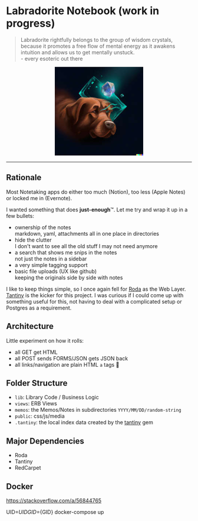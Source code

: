 # Labradorite Notebook (work in progress)

> Labradorite rightfully belongs to the group of wisdom crystals, because it promotes a free flow of mental energy as it awakens intuition and allows us to get mentally unstuck.  
> \- every esoteric out there

<div align="center">
  <p>
    <img src="https://github.com/simonneutert/labradorite-notebook/blob/development/public/labradorite.jpg?raw=true" alt="Labradorite dreamed by openai's Dall-E2: A brown labrador shooting a lazer from a blue crystal on its forehead, digital art">
  </p>
</div>

---

## Rationale

Most Notetaking apps do either too much (Notion), too less (Apple Notes) or locked me in (Evernote).

I wanted something that does **just-enough**™. Let me try and wrap it up in a few bullets:

- ownership of the notes  
  markdown, yaml, attachments all in one place in directories
- hide the clutter  
  I don't want to see all the old stuff I may not need anymore
- a search that shows me snips in the notes  
  not just the notes in a sidebar
- a very simple tagging support
- basic file uploads (UX like github)  
  keeping the originals side by side with notes

I like to keep things simple, so I once again fell for [Roda](https://roda.jeremyevans.net) as the Web Layer. [Tantiny](https://github.com/baygeldin/tantiny) is the kicker for this project. I was curious if I could come up with something useful for this, not having to deal with a complicated setup or Postgres as a requirement.

## Architecture

Little experiment on how it rolls:

- all GET get HTML
- all POST sends FORMS/JSON gets JSON back
- all links/navigation are plain HTML `a` tags 🤯

## Folder Structure

- `lib`: Library Code / Business Logic
- `views`: ERB Views
- `memos`: the Memos/Notes in subdirectories `YYYY/MM/DD/random-string`
- `public`: css/js/media
- `.tantiny`: the local index data created by the [tantiny](https://github.com/baygeldin/tantiny) gem

## Major Dependencies

- Roda
- Tantiny
- RedCarpet

## Docker

https://stackoverflow.com/a/56844765

UID=${UID} GID=${GID} docker-compose up